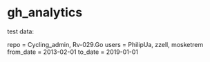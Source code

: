 # gh_analytics


test data:

repo = Cycling_admin, Rv-029.Go
users = PhilipUa, zzell, mosketrem
from_date = 2013-02-01
to_date = 2019-01-01